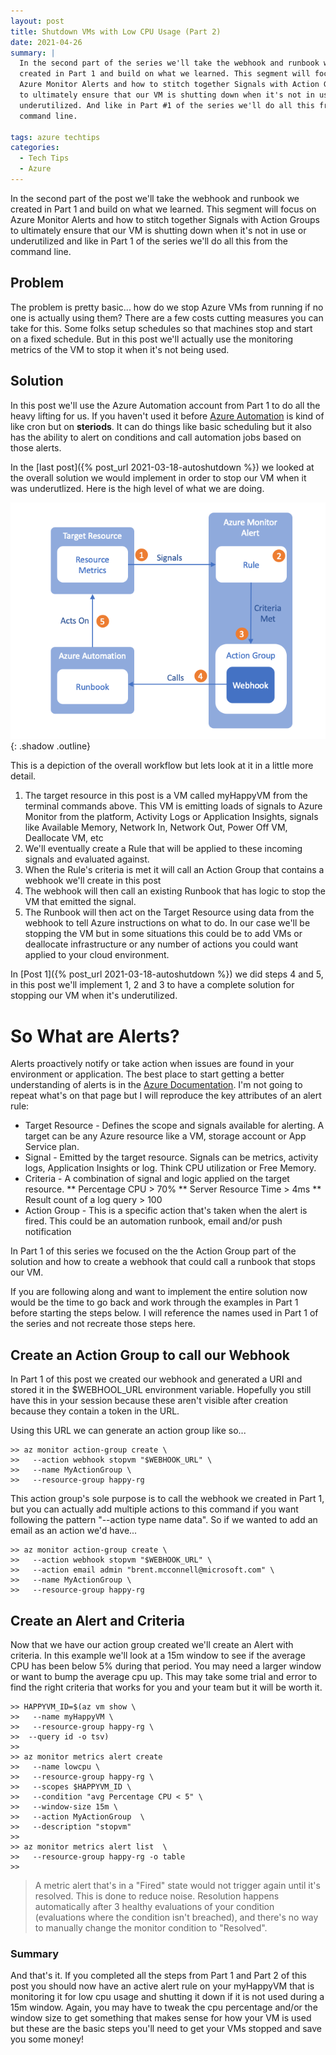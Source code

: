 ```yaml
---
layout: post
title: Shutdown VMs with Low CPU Usage (Part 2)
date: 2021-04-26
summary: |
  In the second part of the series we'll take the webhook and runbook we
  created in Part 1 and build on what we learned. This segment will focus on
  Azure Monitor Alerts and how to stitch together Signals with Action Groups
  to ultimately ensure that our VM is shutting down when it's not in use or
  underutilized. And like in Part #1 of the series we'll do all this from the
  command line.

tags: azure techtips
categories:
  - Tech Tips
  - Azure
---
```


In the second part of the post we'll take the webhook and runbook we
created in Part 1 and build on what we learned. This segment will focus on
Azure Monitor Alerts and how to stitch together Signals with Action Groups
to ultimately ensure that our VM is shutting down when it's not in use or
underutilized and like in Part 1 of the series we'll do all this from the
command line.

## Problem
The problem is pretty basic...  how do we stop Azure VMs from running if no one is
actually using them?  There are a few costs cutting measures you can take for
this.  Some folks setup schedules so that machines stop and start on a fixed
schedule.  But in this post we'll actually use the monitoring metrics of the VM
to stop it when it's not being used.

## Solution
In this post we'll use the Azure Automation account from Part 1 to do all the heavy
lifting for us.  If you haven't used it before [Azure
Automation](https://docs.microsoft.com/en-us/azure/automation/) is kind of like
cron but on __steriods__.  It can do things like basic scheduling but it
also has the ability to alert on conditions and call automation jobs based on
those alerts.  

In the [last post]({% post_url 2021-03-18-autoshutdown %}) we looked at the overall solution we would implement in order
to stop our VM when it was underutlized.  Here is the high level of what we are
doing.

![Overview](/images/2021-03-18-autoshutdown/workflow.png){:
.shadow .outline}

This is a depiction of the overall workflow but lets look at it in a little more
detail.

1. The target resource in this post is a VM called myHappyVM from the terminal
   commands above. This VM is emitting loads of signals to Azure Monitor from the platform,
   Activity Logs or Application Insights, signals like Available Memory,
   Network In, Network Out, Power Off VM, Deallocate VM, etc
2. We'll eventually create a Rule that will be applied to these incoming signals
   and evaluated against.
3. When the Rule's criteria is met it will call an Action Group that contains a
   webhook we'll create in this post
4. The webhook will then call an existing Runbook that has logic to stop the VM
   that emitted the signal.
5. The Runbook will then act on the Target Resource using data from the webhook
   to tell Azure instructions on what to do.  In our case we'll be stopping the
   VM but in some situations this could be to add VMs or deallocate infrastructure
   or any number of actions you could want applied to your cloud environment.

In [Post 1]({% post_url 2021-03-18-autoshutdown %})  we did steps 4 and 5, in this post we'll implement 1, 2 and 3 to have
a complete solution for stopping our VM when it's underutilized.

# So What are Alerts?
Alerts proactively notify or take action when issues are found in your
environment or application.  The best place to start getting a better
understanding of alerts is in the [Azure
Documentation](https://docs.microsoft.com/en-us/azure/azure-monitor/alerts/alerts-overview).
I'm not going to repeat what's on that page but I will reproduce the key
attributes of an alert rule:
* Target Resource - Defines the scope and signals available for alerting.  A
  target can be any Azure resource like a VM, storage account or App Service
  plan.
* Signal - Emitted by the target resource.  Signals can be metrics, activity
  logs, Application Insights or log.  Think CPU utilization or Free Memory.
* Criteria - A combination of signal and logic applied on the target resource.
  ** Percentage CPU > 70%
  ** Server Resource Time > 4ms
  ** Result count of a log query > 100
* Action Group - This is a specific action that's taken when the alert is fired.
  This could be an automation runbook, email and/or push notification

In Part 1 of this series we focused on the the Action Group part of the
solution and how to create a webhook that could call a runbook that stops
our VM.

If you are following along and want to implement the entire solution now would
be the time to go back and work through the examples in Part 1 before starting
the steps below.  I will reference the names used in Part 1 of the series and
not recreate those steps here.

## Create an Action Group to call our Webhook
In Part 1 of this post we created our webhook and generated a URI and stored it
in the $WEBHOOL_URL environment variable. Hopefully you still have this in your
session because these aren't visible after creation because they contain a token
in the URL. 

Using this URL we can generate an action group like so...

```terminal
>> az monitor action-group create \
>>   --action webhook stopvm "$WEBHOOK_URL" \
>>   --name MyActionGroup \
>>   --resource-group happy-rg

```

This action group's sole purpose is to call the webhook we created in Part 1,
but you can actually add multiple actions to this command if you want following
the pattern "--action type name data".  So if we wanted to add an email as an
action we'd have...

```terminal
>> az monitor action-group create \
>>   --action webhook stopvm "$WEBHOOK_URL" \
>>   --action email admin "brent.mcconnell@microsoft.com" \
>>   --name MyActionGroup \
>>   --resource-group happy-rg

```

## Create an Alert and Criteria
Now that we have our action group created we'll create an Alert with criteria.
In this example we'll look at a 15m window to see if the average CPU has been
below 5% during that period. You may need a larger window or want to bump the
average cpu up. This may take some trial and error to find the right criteria
that works for you and your team but it will be worth it.


```terminal
>> HAPPYVM_ID=$(az vm show \
>>   --name myHappyVM \
>>   --resource-group happy-rg \
>>  --query id -o tsv)
>>
>> az monitor metrics alert create 
>>   --name lowcpu \
>>   --resource-group happy-rg \
>>   --scopes $HAPPYVM_ID \
>>   --condition "avg Percentage CPU < 5" \
>>   --window-size 15m \
>>   --action MyActionGroup  \
>>   --description "stopvm"
>>
>> az monitor metrics alert list  \
>>   --resource-group happy-rg -o table
>>
```

> A metric alert that's in a "Fired" state would not trigger again until it's
> resolved. This is done to reduce noise. Resolution happens automatically after
> 3 healthy evaluations of your condition (evaluations where the condition isn't
> breached), and there's no way to manually change the monitor condition to
> "Resolved".

### Summary 
And that's it.  If you completed all the steps from Part 1 and Part 2 of this
post you should now have an active alert rule on your myHappyVM that is
monitoring it for low cpu usage and shutting it down if it is not used during a
15m window.  Again, you may have to tweak the cpu percentage and/or the window size
to get something that makes sense for how your VM is used but these are
the basic steps you'll need to get your VMs stopped and save you some money!

